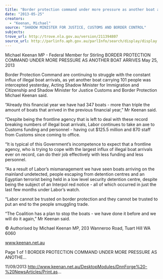 ```yaml
---
title: "Border protection command under more pressure as another boat arrives"
date: "2013-05-25"
creators:
  - "Keenan, Michael"
source: "SHADOW MINISTER FOR JUSTICE, CUSTOMS AND BORDER CONTROL"
subjects:
trove_url: http://trove.nla.gov.au/version/211394807
source_url: http://parlinfo.aph.gov.au/parlInfo/search/display/display.w3p;query=Id%3A%22media/pressrel/2719394%22
---
```


 Michael Keenan MP - Federal Member for  Stirling BORDER PROTECTION COMMAND UNDER  MORE PRESSURE AS ANOTHER BOAT  ARRIVES May 25, 2013

 Border Protection Command are continuing to struggle with the constant influx of illegal boat arrivals, as yet another boat  carrying 101 people was intercepted yesterday, Acting Shadow Minister for Immigration and Citizenship and Shadow  Minister for Justice Customs and Border Protection Michael Keenan said.

 “Already this financial year we have had 347 boats - more than triple the amount of boats that arrived in the previous  financial year,” Mr Keenan said.

 “Despite being the frontline agency that is left to deal with these record breaking numbers of illegal boat arrivals, Labor  continues to take an axe to Customs funding and personnel - having cut $125.5 million and 870 staff from Customs since  coming to office.  

 “It is typical of this Government’s incompetence to expect that a frontline agency, who is trying to cope with the largest  influx of illegal boat arrivals ever on record, can do their job effectively with less funding and less personnel.

 “As a result of Labor’s mismanagement we have seen boats arriving on the mainland undetected, people escaping from  detention centres and an Egyptian terrorist being held in a low level security detention centre, despite being the subject of  an Interpol red notice - all of which occurred in just the last few months under Labor’s watch.

 “Labor cannot be trusted on border protection and they cannot be trusted to put an end to the people smuggling trade.

 “The Coalition has a plan to stop the boats - we have done it before and we will do it again,” Mr Keenan said. 

 © Authorised by Michael Keenan MP, 203 Wanneroo Road, Tuart Hill WA 6060

 www.keenan.net.au

 Page 1 of 1 BORDER PROTECTION COMMAND UNDER MORE PRESSURE AS ANOTHE...

 11/09/2013 http://www.keenan.net.au/DesktopModules/DnnForge%20-%20NewsArticles/Print.as...


